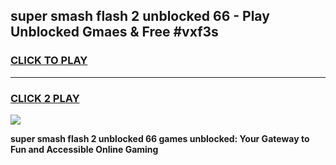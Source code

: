 
## super smash flash 2 unblocked 66 - Play Unblocked Gmaes & Free #vxf3s
<h3>
<a href="https://news.freeplayer.one?title=super_smash_flash_2_unblocked_66&ref=24F">CLICK TO PLAY</a></h3>
<hr>

<h3>
<a href="https://news.freeplayer.one?title=super_smash_flash_2_unblocked_66&ref=24F">CLICK 2 PLAY</a>
  
</h3>

<a href="https://news.freeplayer.one?title=super_smash_flash_2_unblocked_66&ref=24F/"><img src="https://clearcache.store/games.png"></a>


**super smash flash 2 unblocked 66 games unblocked: Your Gateway to Fun and Accessible Online Gaming**
